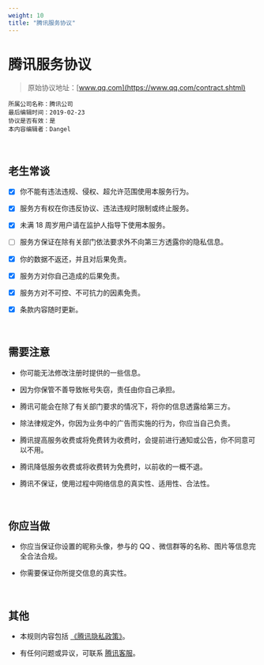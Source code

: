 ```yaml
---
weight: 10
title: "腾讯服务协议"
---
```


# 腾讯服务协议

>原始协议地址：[www.qq.com](https://www.qq.com/contract.shtml)
```
所属公司名称：腾讯公司
最后编辑时间：2019-02-23
协议是否有效：是
本内容编辑者：Dangel
```

<br />

## 老生常谈

- [x] 你不能有违法违规、侵权、超允许范围使用本服务行为。

- [x] 服务方有权在你违反协议、违法违规时限制或终止服务。

- [x] 未满 18 周岁用户请在监护人指导下使用本服务。

- [ ] 服务方保证在除有关部门依法要求外不向第三方透露你的隐私信息。

- [x] 你的数据不返还，并且对后果免责。

- [x] 服务方对你自己造成的后果免责。

- [x] 服务方对不可控、不可抗力的因素免责。

- [x] 条款内容随时更新。

<br />

## 需要注意

- 你可能无法修改注册时提供的一些信息。

- 因为你保管不善导致帐号失窃，责任由你自己承担。

- 腾讯可能会在除了有关部门要求的情况下，将你的信息透露给第三方。

- 除法律规定外，你因为业务中的广告而实施的行为，你应当自己负责。

- 腾讯提高服务收费或将免费转为收费时，会提前进行通知或公告，你不同意可以不用。

- 腾讯降低服务收费或将收费转为免费时，以前收的一概不退。

- 腾讯不保证，使用过程中网络信息的真实性、适用性、合法性。

<br />

## 你应当做

- 你应当保证你设置的昵称头像，参与的 QQ 、微信群等的名称、图片等信息完全合法合规。

- 你需要保证你所提交信息的真实性。

<br />

## 其他

- 本规则内容包括  [《腾讯隐私政策》](http://www.qq.com/privacy.htm)。

- 有任何问题或异议，可联系 [腾讯客服](http://kf.qq.com)。

<br />

<br />